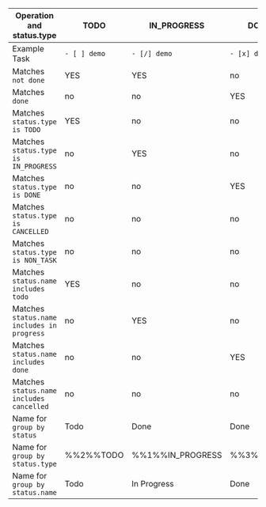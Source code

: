 <!-- placeholder to force blank line before included text -->

| Operation and status.type | TODO | IN_PROGRESS | DONE | CANCELLED | NON_TASK |
| ----- | ----- | ----- | ----- | ----- | ----- |
| Example Task | `- [ ] demo` | `- [/] demo` | `- [x] demo` | `- [-] demo` | `- [~] demo` |
| Matches `not done` | YES | YES | no | no | no |
| Matches `done` | no | no | YES | YES | YES |
| Matches `status.type is TODO` | YES | no | no | no | no |
| Matches `status.type is IN_PROGRESS` | no | YES | no | no | no |
| Matches `status.type is DONE` | no | no | YES | no | no |
| Matches `status.type is CANCELLED` | no | no | no | YES | no |
| Matches `status.type is NON_TASK` | no | no | no | no | YES |
| Matches `status.name includes todo` | YES | no | no | no | no |
| Matches `status.name includes in progress` | no | YES | no | no | no |
| Matches `status.name includes done` | no | no | YES | no | no |
| Matches `status.name includes cancelled` | no | no | no | YES | no |
| Name for `group by status` | Todo | Done | Done | Done | Done |
| Name for `group by status.type` | %%2%%TODO | %%1%%IN_PROGRESS | %%3%%DONE | %%4%%CANCELLED | %%5%%NON_TASK |
| Name for `group by status.name` | Todo | In Progress | Done | Cancelled | My custom status |


<!-- placeholder to force blank line after included text -->
